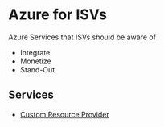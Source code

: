 # Azure for ISVs

Azure Services that ISVs should be aware of 
* Integrate
* Monetize
* Stand-Out

## Services

* [Custom Resource Provider](customer-resource-provider.md)